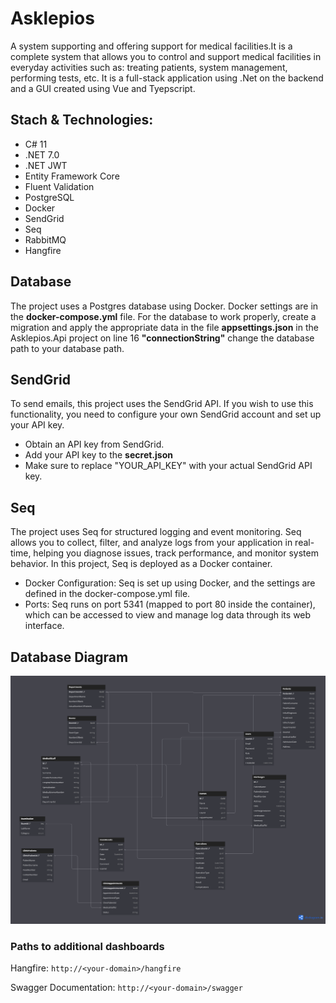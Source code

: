 # Asklepios
A system supporting and offering support for medical facilities.It is a complete system that allows you to control and support medical facilities in everyday activities such as: treating patients, system management, performing tests, etc. It is a full-stack application using .Net on the backend and a GUI created using Vue and Tyepscript.

## Stach & Technologies:
- C# 11
- .NET 7.0
- .NET JWT
- Entity Framework Core
- Fluent Validation
- PostgreSQL
- Docker
- SendGrid
- Seq
- RabbitMQ
- Hangfire

## Database
The project uses a Postgres database using Docker. Docker settings are in the <b>docker-compose.yml</b> file. 
For the database to work properly, create a migration and apply the appropriate data in the file <b>appsettings.json</b> in the Asklepios.Api project on line 16 <b>"connectionString"</b> change the database path to your database path.

## SendGrid
To send emails, this project uses the SendGrid API. If you wish to use this functionality, you need to configure your own SendGrid account and set up your API key.
- Obtain an API key from SendGrid.
- Add your API key to the <b>secret.json</b>
- Make sure to replace "YOUR_API_KEY" with your actual SendGrid API key.

## Seq
The project uses Seq for structured logging and event monitoring. Seq allows you to collect, filter, and analyze logs from your application in real-time, helping you diagnose issues, track performance, and monitor system behavior. In this project, Seq is deployed as a Docker container.
- Docker Configuration: Seq is set up using Docker, and the settings are defined in the docker-compose.yml file.
- Ports: Seq runs on port 5341 (mapped to port 80 inside the container), which can be accessed to view and manage log data through its web interface.

## Database Diagram
![](/assets/DatabaseDiagram.png)

### Paths to additional dashboards
Hangfire:
`http://<your-domain>/hangfire`

Swagger Documentation:
`http://<your-domain>/swagger`
